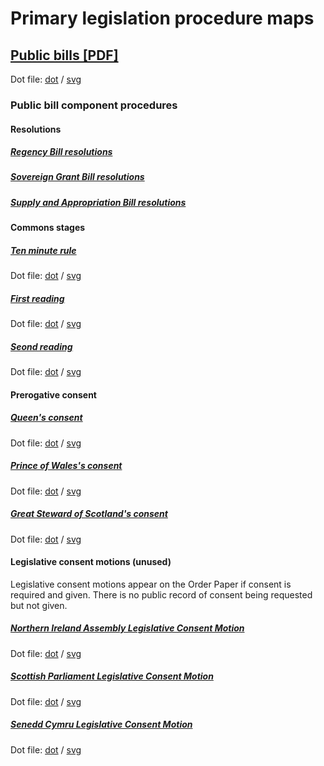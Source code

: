 # Primary legislation procedure maps

## [Public bills [PDF]](public-bills/public-bills.pdf)

Dot file: [dot](public-bills/public-bills.dot) / [svg](public-bills/public-bills.svg)

### Public bill component procedures

#### Resolutions

##### [Regency Bill resolutions](public-bills/components/resolutions/regency/regency.pdf)

<!-- Dot file: [dot](public-bills/components/resolutions/regency/regency.dot) / [svg](public-bills/components/resolutions/regency/regency.svg) -->

##### [Sovereign Grant Bill resolutions](public-bills/components/resolutions/sovereign-grant/sovereign-grant.pdf)

<!-- Dot file: [dot](public-bills/components/resolutions/sovereign-grant/sovereign-grant.dot) / [svg](public-bills/components/resolutions/sovereign-grant/sovereign-grant.svg) -->

##### [Supply and Appropriation Bill resolutions](public-bills/components/resolutions/supply-and-appropriation/supply-and-appropriation.pdf)

<!-- Dot file: [dot](public-bills/components/resolutions/supply-and-appropriation/supply-and-appropriation.dot) / [svg](public-bills/components/resolutions/supply-and-appropriation/supply-and-appropriation.svg) -->

#### Commons stages

##### [Ten minute rule](public-bills/components/commons/ten-minute-rule/ten-minute-rule.pdf)

Dot file: [dot](public-bills/components/commons/ten-minute-rule/ten-minute-rule.dot) / [svg](public-bills/components/commons/ten-minute-rule/ten-minute-rule.svg)

##### [First reading](public-bills/components/commons/first-reading/first-reading.pdf)

Dot file: [dot](public-bills/components/commons/first-reading/first-reading.dot) / [svg](public-bills/components/commons/first-reading/first-reading.svg)

##### [Seond reading](public-bills/components/commons/second-reading/second-reading.pdf)

Dot file: [dot](public-bills/components/commons/second-reading/second-reading.dot) / [svg](public-bills/components/commons/second-reading/second-reading.svg)

#### Prerogative consent

##### [Queen's consent](public-bills/components/prerogative-consent/queens-consent/queens-consent.pdf)

Dot file: [dot](public-bills/components/prerogative-consent/queens-consent/queens-consent.dot) / [svg](public-bills/components/prerogative-consent/queens-consent/queens-consent.svg)

##### [Prince of Wales's consent](public-bills/components/prerogative-consent/prince-of-wales-consent/prince-of-wales-consent.pdf)

Dot file: [dot](public-bills/components/prerogative-consent/prince-of-wales-consent/prince-of-wales-consent.dot) / [svg](public-bills/components/prerogative-consent/prince-of-wales-consent/prince-of-wales-consent.svg)

##### [Great Steward of Scotland's consent](public-bills/components/prerogative-consent/great-steward-of-scotlands-consent/great-steward-of-scotlands-consent.pdf)

Dot file: [dot](public-bills/components/prerogative-consent/great-steward-of-scotlands-consent/great-steward-of-scotlands-consent.dot) / [svg](public-bills/components/prerogative-consent/great-steward-of-scotlands-consent/great-steward-of-scotlands-consent.svg)

#### Legislative consent motions (unused)

Legislative consent motions appear on the Order Paper if consent is required and given. There is no public record of consent being requested but not given.

##### [Northern Ireland Assembly Legislative Consent Motion](public-bills/components/devolved-legislature-consent/northern-ireland-assembly/northern-ireland-assembly-consent.pdf)

Dot file: [dot](public-bills/components/devolved-legislature-consent/northern-ireland-assembly/northern-ireland-assembly-consent.dot) / [svg](public-bills/components/devolved-legislature-consent/northern-ireland-assembly/northern-ireland-assembly-consent.svg)

##### [Scottish Parliament Legislative Consent Motion](public-bills/components/devolved-legislature-consent/scottish-parliament/scottish-parliament-consent.pdf)

Dot file: [dot](public-bills/components/devolved-legislature-consent/scottish-parliament/scottish-parliament-consent.dot) / [svg](public-bills/components/devolved-legislature-consent/scottish-parliament/scottish-parliament-consent.svg)

##### [Senedd Cymru Legislative Consent Motion](public-bills/components/devolved-legislature-consent/senedd-cymru/senedd-cymru-consent.pdf)

Dot file: [dot](public-bills/components/devolved-legislature-consent/senedd-cymru/senedd-cymru-consent.dot) / [svg](public-bills/components/devolved-legislature-consent/senedd-cymru/senedd-cymru-consent.svg)